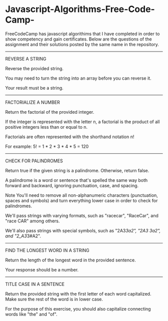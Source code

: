 # Javascript-Algorithms-Free-Code-Camp-


FreeCodeCamp has javascript algorithims that I have completed in order to show competency and gain certificates. 
Below are the questions of the assignment and their solutions posted by the same name in the repository.  
*************************************************************************************

REVERSE A STRING

Reverse the provided string.

You may need to turn the string into an array before you can reverse it.

Your result must be a string.

**************************************************************************************

FACTORIALIZE A NUMBER

Return the factorial of the provided integer.

If the integer is represented with the letter n, a factorial is the product of all positive integers less than or equal to n.

Factorials are often represented with the shorthand notation n!

For example: 5! = 1 * 2 * 3 * 4 * 5 = 120

***************************************************************************************

CHECK FOR PALINDROMES

Return true if the given string is a palindrome. Otherwise, return false.

A palindrome is a word or sentence that's spelled the same way both forward and backward, ignoring punctuation, case, and spacing.

Note
You'll need to remove all non-alphanumeric characters (punctuation, spaces and symbols) and turn everything lower case in order to check for palindromes.

We'll pass strings with varying formats, such as "racecar", "RaceCar", and "race CAR" among others.

We'll also pass strings with special symbols, such as "2A3*3a2", "2A3 3a2", and "2_A3*3#A2".

***************************************************************************************

FIND THE LONGEST WORD IN A STRING

Return the length of the longest word in the provided sentence.

Your response should be a number.

***************************************************************************************

TITLE CASE IN A SENTENCE

Return the provided string with the first letter of each word capitalized. Make sure the rest of the word is in lower case.

For the purpose of this exercise, you should also capitalize connecting words like "the" and "of".
